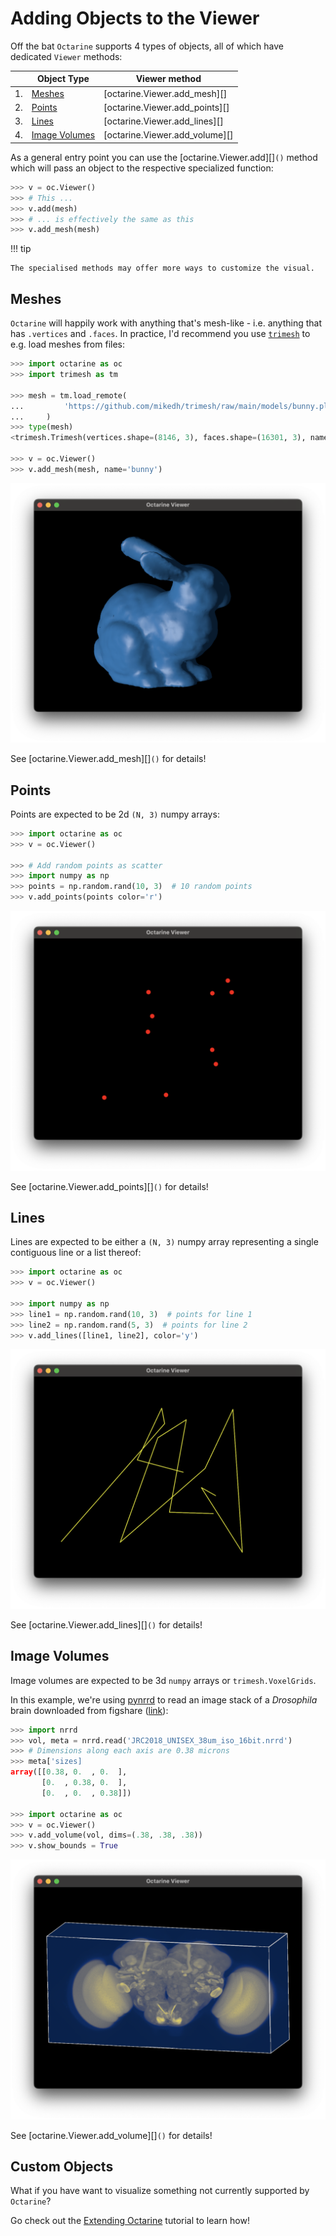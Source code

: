 # Adding Objects to the Viewer

Off the bat `Octarine` supports 4 types of objects, all of
which have dedicated `Viewer` methods:

|   | Object Type                       | Viewer method                  |
|---|-----------------------------------|--------------------------------|
| 1.| [Meshes](#meshes)                 | [octarine.Viewer.add_mesh][]   |
| 2.| [Points](#points)                 | [octarine.Viewer.add_points][] |
| 3.| [Lines](#lines)                   | [octarine.Viewer.add_lines][]  |
| 4.| [Image Volumes](#image-volumes)   | [octarine.Viewer.add_volume][] |

As a general entry point you can use the [octarine.Viewer.add][]`()` method
which will pass an object to the respective specialized function:

```python
>>> v = oc.Viewer()
>>> # This ...
>>> v.add(mesh)
>>> # ... is effectively the same as this
>>> v.add_mesh(mesh)
```
!!! tip

    The specialised methods may offer more ways to customize the visual.

## Meshes

`Octarine` will happily work with anything that's mesh-like - i.e. anything that
has `.vertices` and `.faces`. In practice, I'd recommend you use
[`trimesh`](https://github.com/mikedh/trimesh) to e.g. load meshes from files:

```python
>>> import octarine as oc
>>> import trimesh as tm

>>> mesh = tm.load_remote(
...         'https://github.com/mikedh/trimesh/raw/main/models/bunny.ply'
...     )
>>> type(mesh)
<trimesh.Trimesh(vertices.shape=(8146, 3), faces.shape=(16301, 3), name=`bunny.ply`)

>>> v = oc.Viewer()
>>> v.add_mesh(mesh, name='bunny')
```

![bunny example](_static/bunny_example.png)

See [octarine.Viewer.add_mesh][]`()` for details!

## Points

Points are expected to be 2d `(N, 3)` numpy arrays:

```python
>>> import octarine as oc
>>> v = oc.Viewer()

>>> # Add random points as scatter
>>> import numpy as np
>>> points = np.random.rand(10, 3)  # 10 random points
>>> v.add_points(points color='r')
```

![points example](_static/points_example.png)

See [octarine.Viewer.add_points][]`()` for details!

## Lines

Lines are expected to be either a `(N, 3)` numpy array
representing a single contiguous line or a list thereof:


```python
>>> import octarine as oc
>>> v = oc.Viewer()

>>> import numpy as np
>>> line1 = np.random.rand(10, 3)  # points for line 1
>>> line2 = np.random.rand(5, 3)  # points for line 2
>>> v.add_lines([line1, line2], color='y')
```

![lines example](_static/lines_example.png)

See [octarine.Viewer.add_lines][]`()` for details!

## Image Volumes

Image volumes are expected to be 3d `numpy` arrays or `trimesh.VoxelGrids`.

In this example, we're using [pynrrd](https://pypi.org/project/pynrrd/) to read
an image stack of a _Drosophila_ brain downloaded from figshare
([link](https://figshare.com/s/43ea65ba938e64312f32)):

```python
>>> import nrrd
>>> vol, meta = nrrd.read('JRC2018_UNISEX_38um_iso_16bit.nrrd')
>>> # Dimensions along each axis are 0.38 microns
>>> meta['sizes]
array([[0.38, 0.  , 0.  ],
       [0.  , 0.38, 0.  ],
       [0.  , 0.  , 0.38]])

>>> import octarine as oc
>>> v = oc.Viewer()
>>> v.add_volume(vol, dims=(.38, .38, .38))
>>> v.show_bounds = True
```

![brain volume](_static/brain_volume_example.png)

See [octarine.Viewer.add_volume][]`()` for details!

## Custom Objects

What if you have want to visualize something not currently supported
by `Octarine`?

Go check out the [Extending Octarine](extending.md) tutorial to learn how!

